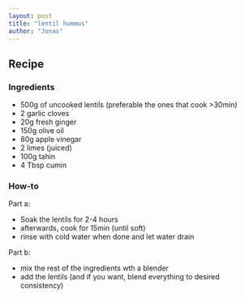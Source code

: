 ```yaml
---
layout: post
title: "lentil hummus"
author: "Jonas"
---
```


## Recipe

### Ingredients

- 500g of uncooked lentils (preferable the ones that cook >30min)
- 2 garlic cloves
- 20g fresh ginger
- 150g olive oil
- 80g apple vinegar
- 2 limes (juiced)
- 100g tahin
- 4 Tbsp cumin

### How-to

Part a:
- Soak the lentils for 2-4 hours
- afterwards, cook for 15min (until soft)
- rinse with cold water when done and let water drain

Part b:
- mix the rest of the ingredients wth a blender  
- add the lentils (and if you want, blend everything to desired consistency)



